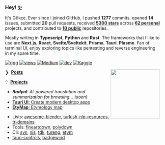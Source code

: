 ### Hey! [✨](https://github.com/agmmnn/starred)

It's Gökçe. Ever since I joined GitHub, I pushed **1277** commits, opened **14** issues, submitted **20** pull requests, received **[5300 stars](https://github.com/agmmnn?tab=repositories&sort=stargazers&type=source)** across **[62 personal](https://github.com/agmmnn?tab=repositories&q=&type=public&language=&sort=)** projects, and contributed to **[10 public](https://github.com/pulls?q=author%3Aagmmnn)** repositories.

Mostly writing in **Typescript**, **Python** and **Rust**. The frameworks that I like to use are **Next.js**, **React**, **Svelte/Sveltekit**, **Prisma**, **Tauri**, **Plasmo**. Fan of terminal UI, enjoy exploring topics like pentesting and reverse engineering in my spare time.

[![gpg](https://img.shields.io/badge/gpg-399BB7FF25D68355-313131?style=flat&labelColor=4f4f4f&color=313131)](https://github.com/agmmnn.gpg) [![views](https://komarev.com/ghpvc/?username=agmmnn&style=flat&color=313131&label=views)](https://github.com/agmmnn) [![Medium](https://img.shields.io/badge/Medium-12100E?style=flat&logo=medium&logoColor=white)](https://medium.com/@agmmnn) [![dev](https://img.shields.io/badge/agmmnn.dev-313e80?style=flat&logo=&logoColor=white)](https://agmmnn.dev/) [![Kaggle](https://img.shields.io/badge/Kaggle-035a7d?style=flat&logo=kaggle&logoColor=white)](https://www.kaggle.com/agmmnn/datasets)

<a href="https://www.youtube.com/watch?v=14CGp0VF2TU&list=PLOiJ3Q6xmFZaAHqyA0Lzbv-D_J5q7q3Ps&index=54">
<img align="right" src="https://user-images.githubusercontent.com/16024979/246209503-deec26df-5886-4fa3-8935-93c7b6644f82.gif" width="160" /></a>

❯ &nbsp;**[Posts](https://agmmnn.dev/blog)**

<!-- BLOG-POST-LIST:START -->
<!-- BLOG-POST-LIST:END -->

⁛ &nbsp;**[Projects](https://agmmnn.dev/projects)**

- _**Radyal**: AI-powered translation and summarization for browsing... (soon)_
- [**Tauri UI**: Create modern desktop apps](https://github.com/agmmnn/tauri-ui)
- [**EtyMap**: Etymology map](https://etymap.vercel.app/)

* Lists: [awesome-blender](https://github.com/agmmnn/awesome-blender), [turkish-nlp-resources](https://github.com/agmmnn/turkish-nlp-resources), [tr-domains](https://github.com/agmmnn/tr-domains)
* Tools: [fineartdown](https://github.com/agmmnn/fineartdown), [polydown](https://github.com/agmmnn/polydown)
* Cli: [syn](https://github.com/agmmnn/syn), [nis](https://github.com/agmmnn/nisanyan-cli), [tdk](https://github.com/agmmnn/tdk-cli), [tureng](https://github.com/agmmnn/turengcli), [etym](https://github.com/agmmnn/etym-cli)
* [tauri-controls](https://github.com/agmmnn/tauri-controls), [badgewind](https://github.com/agmmnn/badgewind)
